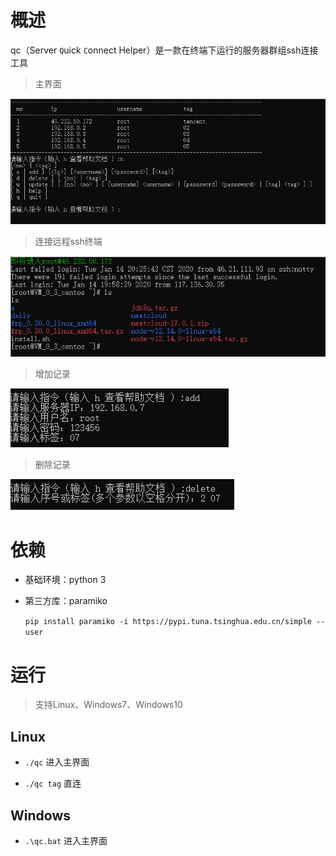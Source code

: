 # 概述

qc（Server `Q`uick `C`onnect Helper）是一款在终端下运行的服务器群组ssh连接工具

> 主界面

![qc_home](./doc/img/qc_home.png)

> 连接远程ssh终端

![qc_connect](./doc/img/qc_connect.png)

> 增加记录

![qc_add](./doc/img/qc_add.png)

> 删除记录

![qc_delete](./doc/img/qc_delete.png)

# 依赖

- 基础环境：python 3

- 第三方库：paramiko

    `pip install paramiko -i https://pypi.tuna.tsinghua.edu.cn/simple --user`

# 运行

> 支持Linux、Windows7、Windows10

## Linux

- `./qc` 进入主界面 

- `./qc tag` 直连

## Windows

- `.\qc.bat` 进入主界面


